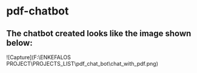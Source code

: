 ﻿# pdf-chatbot

## The chatbot created looks like the image shown below:

![Capture](F:\ENKEFALOS PROJECT\PROJECTS_LIST\pdf_chat_bot\chat_with_pdf.png)

